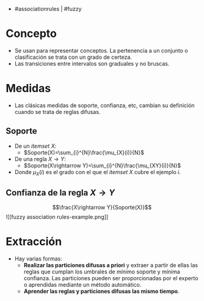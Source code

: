 - #associationrules | #fuzzy

# Concepto
- Se usan para representar conceptos. La pertenencia a un conjunto o clasificación se trata con un grado de certeza.
- Las transiciones entre intervalos son graduales y no bruscas.

# Medidas
- Las clásicas medidas de soporte, confianza, etc, cambian su definición cuando se trata de reglas difusas.
## Soporte
- De un *itemset* $X$:
	- $Soporte(X)=\sum_{i}^{N}\frac{\mu_{X}(i)}{N}$
- De una regla $X\rightarrow Y$:
	- $Soporte(X\rightarrow Y)=\sum_{i}^{N}\frac{\mu_{XY}(i)}{N}$
- Donde $\mu_{X}(i)$ es el grado con el que el *itemset* $X$ cubre el ejemplo $i$.
## Confianza de la regla $X\rightarrow Y$
$$\frac{X\rightarrow Y}{Soporte(X)}$$
![[fuzzy association rules-example.png]]

# Extracción
- Hay varias formas:
	- **Realizar las particiones difusas a priori** y extraer a partir de ellas las reglas que cumplan los umbrales de mínimo soporte y mínima confianza. Las particiones pueden ser proporcionadas por el experto o aprendidas mediante un método automático.
	- **Aprender las reglas y particiones difusas las mismo tiempo**.